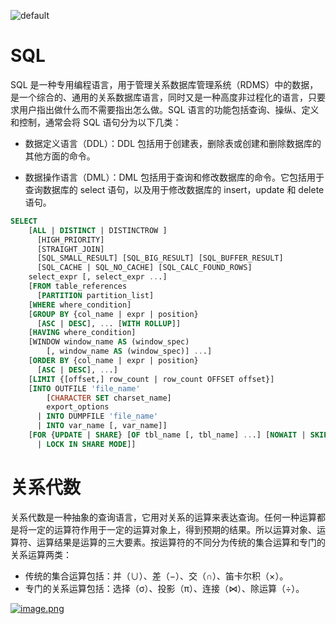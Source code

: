 ![default](https://user-images.githubusercontent.com/5803001/45228854-de88b400-b2f6-11e8-9ab0-d393ed19f21f.png)

# SQL

SQL 是一种专用编程语言，用于管理关系数据库管理系统（RDMS）中的数据，是一个综合的、通用的关系数据库语言，同时又是一种高度非过程化的语言，只要求用户指出做什么而不需要指出怎么做。SQL 语言的功能包括查询、操纵、定义和控制，通常会将 SQL 语句分为以下几类：

- 数据定义语言（DDL）：DDL 包括用于创建表，删除表或创建和删除数据库的其他方面的命令。

- 数据操作语言（DML）：DML 包括用于查询和修改数据库的命令。它包括用于查询数据库的 select 语句，以及用于修改数据库的 insert，update 和 delete 语句。

```sql
SELECT
    [ALL | DISTINCT | DISTINCTROW ]
      [HIGH_PRIORITY]
      [STRAIGHT_JOIN]
      [SQL_SMALL_RESULT] [SQL_BIG_RESULT] [SQL_BUFFER_RESULT]
      [SQL_CACHE | SQL_NO_CACHE] [SQL_CALC_FOUND_ROWS]
    select_expr [, select_expr ...]
    [FROM table_references
      [PARTITION partition_list]
    [WHERE where_condition]
    [GROUP BY {col_name | expr | position}
      [ASC | DESC], ... [WITH ROLLUP]]
    [HAVING where_condition]
    [WINDOW window_name AS (window_spec)
        [, window_name AS (window_spec)] ...]
    [ORDER BY {col_name | expr | position}
      [ASC | DESC], ...]
    [LIMIT {[offset,] row_count | row_count OFFSET offset}]
    [INTO OUTFILE 'file_name'
        [CHARACTER SET charset_name]
        export_options
      | INTO DUMPFILE 'file_name'
      | INTO var_name [, var_name]]
    [FOR {UPDATE | SHARE} [OF tbl_name [, tbl_name] ...] [NOWAIT | SKIP LOCKED]
      | LOCK IN SHARE MODE]]
```

# 关系代数

关系代数是一种抽象的查询语言，它用对关系的运算来表达查询。任何一种运算都是将一定的运算符作用于一定的运算对象上，得到预期的结果。所以运算对象、运算符、运算结果是运算的三大要素。按运算符的不同分为传统的集合运算和专门的关系运算两类：

- 传统的集合运算包括：并（∪）、差（−）、交（∩）、笛卡尔积（×）。
- 专门的关系运算包括：选择（σ）、投影（π）、连接（⋈）、除运算（÷）。

[![image.png](https://i.postimg.cc/dVjs2b9F/image.png)](https://postimg.cc/0zr1xH3X)
